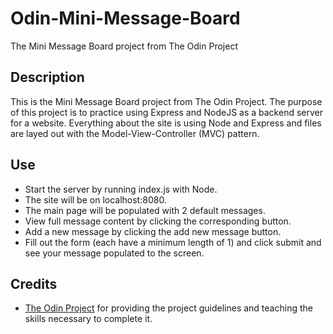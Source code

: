 # Odin-Mini-Message-Board
The Mini Message Board project from The Odin Project

## Description
This is the Mini Message Board project from The Odin Project. The purpose of this project is to practice using Express and NodeJS as a backend server for a website. Everything about the site is using Node and Express and files are layed out with the Model-View-Controller (MVC) pattern.

## Use
* Start the server by running index.js with Node.
* The site will be on localhost:8080.
* The main page will be populated with 2 default messages.
* View full message content by clicking the corresponding button.
* Add a new message by clicking the add new message button.
* Fill out the form (each have a minimum length of 1) and click submit and see your message populated to the screen.

## Credits
* [The Odin Project](https://www.theodinproject.com) for providing the project guidelines and teaching the skills necessary to complete it.